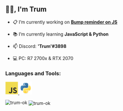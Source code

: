 <h2 align="left">✌🏻, I'm Trum</h2>

- 📋 I’m currently working on **[Bump reminder on JS](https://github.com/Trum-ok/RemEinder)**

- 📚 I’m currently learning **JavaScript & Python**

- 📫 Discord: **'Trum'#3898**

- 💻 PC: R7 2700x & RTX 2070


<h3 align="left">Languages and Tools:</h3>
<p align="left"> <a href="https://developer.mozilla.org/en-US/docs/Web/JavaScript" target="_blank"> <img src="https://raw.githubusercontent.com/devicons/devicon/master/icons/javascript/javascript-original.svg" alt="javascript" width="40" height="40"/> </a> <a href="https://www.python.org" target="_blank"> <img src="https://raw.githubusercontent.com/devicons/devicon/master/icons/python/python-original.svg" alt="python" width="40" height="40"/> </a> </p>

<p><img align="left" src="https://github-readme-stats.vercel.app/api/top-langs?username=trum-ok&show_icons=true&locale=en&layout=compact" alt="trum-ok" /></p>

<p>&nbsp;<img align="center" src="https://github-readme-stats.vercel.app/api?username=trum-ok&show_icons=true&theme=dark&locale=en" alt="trum-ok" /></p>


